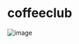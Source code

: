 # coffeeclub
![image](https://drive.google.com/uc?export=view&id=1PCylxw47CM44OnczFMgKCNgxUOEnCkok)
